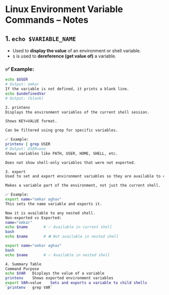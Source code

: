# Linux Environment Variable Commands – Notes

## 1. `echo $VARIABLE_NAME`

- Used to **display the value** of an environment or shell variable.
- `$` is used to **dereference (get value of)** a variable.

### ✅ Example:
```bash
echo $USER
# Output: omkar
If the variable is not defined, it prints a blank line.
echo $undefinedVar
# Output: (blank)

2. printenv
Displays the environment variables of the current shell session.

Shows KEY=VALUE format.

Can be filtered using grep for specific variables.

✅ Example:
printenv | grep USER
# Output: USER=ooo
Shows variables like PATH, USER, HOME, SHELL, etc.

Does not show shell-only variables that were not exported.

3. export
Used to set and export environment variables so they are available to child processes or subshells.

Makes a variable part of the environment, not just the current shell.

✅ Example:
export name="omkar aghav"
This sets the name variable and exports it.

Now it is available to any nested shell.
Non-exported vs Exported:
name="omkar"
echo $name       # ✅ Available in current shell
bash
echo $name       # ❌ Not available in nested shell

export name="omkar aghav"
bash
echo $name       # ✅ Available in nested shell

4. Summary Table
Command	Purpose
echo $VAR	Displays the value of a variable
printenv	Shows exported environment variables
export VAR=value	Sets and exports a variable to child shells
`printenv	grep VAR`
